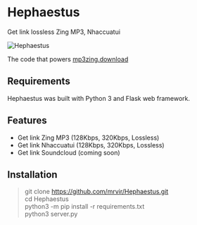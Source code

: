 # Hephaestus
Get link lossless Zing MP3, Nhaccuatui

![Hephaestus](https://i.imgur.com/IrIAEBT.png)

The code that powers [mp3zing.download](http://mp3zing.download/)

## Requirements
Hephaestus was built with Python 3 and Flask web framework.
## Features
* Get link Zing MP3 (128Kbps, 320Kbps, Lossless)
* Get link Nhaccuatui (128Kbps, 320Kbps, Lossless)
* Get link Soundcloud (coming soon)

## Installation
> git clone https://github.com/mrvir/Hephaestus.git  
cd Hephaestus  
python3 -m pip install -r requirements.txt  
python3 server.py 